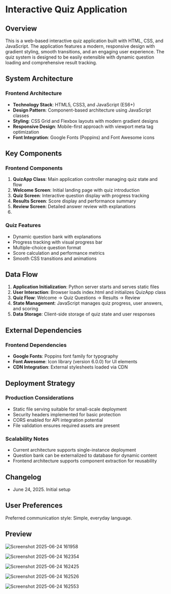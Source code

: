 # Interactive Quiz Application

## Overview

This is a web-based interactive quiz application built with HTML, CSS, and JavaScript. The application features a modern, responsive design with gradient styling, smooth transitions, and an engaging user experience. The quiz system is designed to be easily extensible with dynamic question loading and comprehensive result tracking.

## System Architecture

### Frontend Architecture
- **Technology Stack**: HTML5, CSS3, and JavaScript (ES6+)
- **Design Pattern**: Component-based architecture using JavaScript classes
- **Styling**: CSS Grid and Flexbox layouts with modern gradient designs
- **Responsive Design**: Mobile-first approach with viewport meta tag optimization
- **Font Integration**: Google Fonts (Poppins) and Font Awesome icons



## Key Components

### Frontend Components
1. **QuizApp Class**: Main application controller managing quiz state and flow
2. **Welcome Screen**: Initial landing page with quiz introduction
3. **Quiz Screen**: Interactive question display with progress tracking
4. **Results Screen**: Score display and performance summary
5. **Review Screen**: Detailed answer review with explanations
6. 

### Quiz Features
- Dynamic question bank with explanations
- Progress tracking with visual progress bar
- Multiple-choice question format
- Score calculation and performance metrics
- Smooth CSS transitions and animations

## Data Flow

1. **Application Initialization**: Python server starts and serves static files
2. **User Interaction**: Browser loads index.html and initializes QuizApp class
3. **Quiz Flow**: Welcome → Quiz Questions → Results → Review
4. **State Management**: JavaScript manages quiz progress, user answers, and scoring
5. **Data Storage**: Client-side storage of quiz state and user responses

## External Dependencies

### Frontend Dependencies
- **Google Fonts**: Poppins font family for typography
- **Font Awesome**: Icon library (version 6.0.0) for UI elements
- **CDN Integration**: External stylesheets loaded via CDN



## Deployment Strategy

### Production Considerations
- Static file serving suitable for small-scale deployment
- Security headers implemented for basic protection
- CORS enabled for API integration potential
- File validation ensures required assets are present

### Scalability Notes
- Current architecture supports single-instance deployment
- Question bank can be externalized to database for dynamic content
- Frontend architecture supports component extraction for reusability

## Changelog

- June 24, 2025. Initial setup

## User Preferences

Preferred communication style: Simple, everyday language.

## Preview


![Screenshot 2025-06-24 161958](https://github.com/user-attachments/assets/3eaa15bd-ad7a-4e89-b24b-f8e38b5a9756)




![Screenshot 2025-06-24 162354](https://github.com/user-attachments/assets/e018b3c7-f0ad-4466-81ab-4e7878ec5a77)




![Screenshot 2025-06-24 162425](https://github.com/user-attachments/assets/f7e4546d-001f-4bb8-8f0f-c9134f279b11)




![Screenshot 2025-06-24 162526](https://github.com/user-attachments/assets/368e33de-1ff6-4f86-9e34-2f8df05ac23f)





![Screenshot 2025-06-24 162553](https://github.com/user-attachments/assets/3a18938b-6a3a-4f52-bb6a-e35e2e2e478d)

